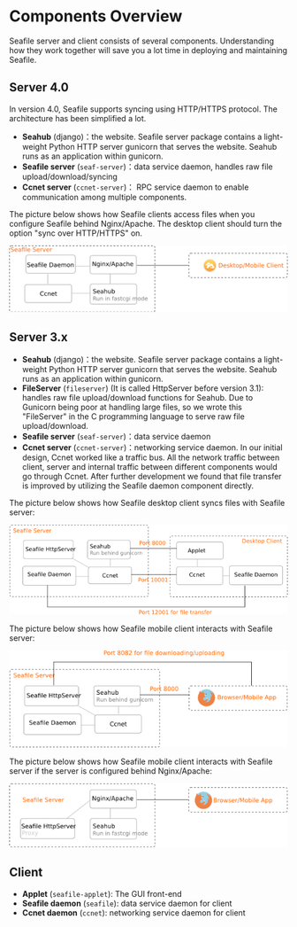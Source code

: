 # Components Overview

Seafile server and client consists of several components. Understanding how they work together will save you a lot time in deploying and maintaining Seafile.

## Server 4.0

In version 4.0, Seafile supports syncing using HTTP/HTTPS protocol. The architecture has been simplified a lot. 

- **Seahub** (django)：the website. Seafile server package contains a light-weight Python HTTP server gunicorn that serves the website. Seahub runs as an application within gunicorn.
- **Seafile server** (``seaf-server``)：data service daemon, handles raw file upload/download/syncing
- **Ccnet server** (``ccnet-server``)： RPC service daemon to enable communication among multiple components. 

The picture below shows how Seafile clients access files when you configure Seafile behind Nginx/Apache. The desktop client should turn the option "sync over HTTP/HTTPS" on.

![Seafile Sync](../images/seafile-arch-new-http.png)


## Server 3.x

- **Seahub** (django)：the website. Seafile server package contains a light-weight Python HTTP server gunicorn that serves the website. Seahub runs as an application within gunicorn.
- **FileServer** (``fileserver``) (It is called HttpServer before version 3.1): handles raw file upload/download functions for Seahub. Due to Gunicorn being poor at handling large files, so we wrote this "FileServer" in the C programming language to serve raw file upload/download.
- **Seafile server** (``seaf-server``)：data service daemon
- **Ccnet server** (``ccnet-server``)：networking service daemon. In our initial design, Ccnet worked like a traffic bus. All the network traffic between client, server and internal traffic between different components would go through Ccnet. After further development we found that file transfer is improved by utilizing the Seafile daemon component directly.

The picture below shows how Seafile desktop client syncs files with Seafile server:

![Seafile Sync](../images/seafile-sync-arch.png)

The picture below shows how Seafile mobile client interacts with Seafile server:

![How mobile clients connect Seafile](../images/mobile-arch.png)

The picture below shows how Seafile mobile client interacts with Seafile server if the server is configured behind Nginx/Apache:

![How seafile configured behind Nginx/Apache](../images/mobile-nginx-arch.png)

## Client

- **Applet** (`seafile-applet`): The GUI front-end
- **Seafile daemon** (``seafile``): data service daemon for client
- **Ccnet daemon** (``ccnet``): networking service daemon for client

